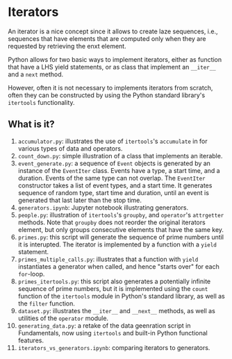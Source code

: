 # Iterators
An iterator is a nice concept since it allows to create laze sequences,
i.e., sequences that have elements that are computed only when they are
requested by retrieving the enxt element.

Python allows for two basic ways to implement iterators, either as
function that have a LHS yield statements, or as class that implement
an `__iter__` and a `next` method.

However, often it is not necessary to implements iterators from scratch,
often they can be constructed by using the Python standard library's
`itertools` functionality.

## What is it?
1. `accumulator.py`: illustrates the use of `itertools`'s `accumulate` in
    for various types of data and operators.
1. `count_down.py`: simple illustration of a class that implements an
    iterable.
1. `event_generate.py`: a sequence of `Event` objects is generated by
    an instance of the `EventIter` class.  Events have a type, a start time,
    and a duration.  Events of the same type can not overlap.  The
    `EventIter` constructor takes a list of event types, and a start time.
    It generates sequence of random type, start time and duration, until an
    event is generated that last later than the stop time.
1. `generators.ipynb`: Jupyter notebook illustrating generators.
1. `people.py`: illustration of `itertools`'s `groupby`, and `operator`'s
    `attrgetter` methods.  Note that `groupby` does not reorder the
    original iterators element, but only groups consecutive elements that
    have the same key.
1. `primes.py`: this script will generate the sequence of prime numbers
    until it is interupted.  The iterator is implemented by a function with
    a `yield` statement.
1. `primes_multiple_calls.py`: illustrates that a function with `yield`
    instantiates a generator when called, and hence "starts over" for
    each `for`-loop.
1. `primes_itertools.py`: this script also generates a potentially
    infinite sequence of prime numbers, but it is implemented using
    the `count` function of the `itertools` module in Python's standard
    library, as well as the `filter` function.
1. `dataset.py`: illustrates the `__iter__` and `__next__` methods, as well
    as utilities of the `operator` module.
1. `generating_data.py`: a retake of the data geenration script in
    Fundamentals, now using `itertools` and built-in Python functional
    features.
1. `iterators_vs_generators.ipynb`: comparing iterators to generators.
